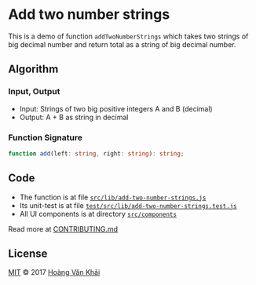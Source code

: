 # Add two number strings

This is a demo of function `addTwoNumberStrings` which takes two strings of big decimal number and return total as a string of big decimal number.

## Algorithm

### Input, Output

* Input: Strings of two big positive integers A and B (decimal)
* Output: A + B as string in decimal

### Function Signature

```typescript
function add(left: string, right: string): string;
```

## Code

* The function is at file [`src/lib/add-two-number-strings.js`](./src/lib/add-two-number-strings.js#L3-L15)
* Its unit-test is at file [`test/src/lib/add-two-number-strings.test.js`](./test/src/lib/add-two-number-strings.test.js)
* All UI components is at directory [`src/components`]('./src/components')

Read more at [CONTRIBUTING.md](./CONTRIBUTING.md)

## License

[MIT](./LICENSE.md) © 2017 [Hoàng Văn Khải](https://github.com/KSXGitHub)
